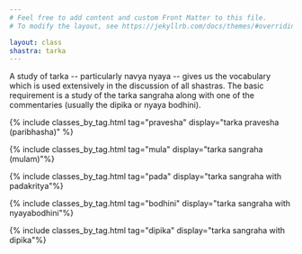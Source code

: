 ```yaml
---
# Feel free to add content and custom Front Matter to this file.
# To modify the layout, see https://jekyllrb.com/docs/themes/#overriding-theme-defaults

layout: class
shastra: tarka
---
```


A study of tarka -- particularly navya nyaya -- gives us the vocabulary which is used extensively in the discussion of all shastras. The basic requirement is a study of the tarka sangraha along with one of the commentaries (usually the dipika or nyaya bodhini).

{% include classes_by_tag.html tag="pravesha" display="tarka pravesha (paribhasha)" %}

{% include classes_by_tag.html tag="mula" display="tarka sangraha (mulam)"%}

{% include classes_by_tag.html tag="pada" display="tarka sangraha with padakritya"%}

{% include classes_by_tag.html tag="bodhini" display="tarka sangraha with nyayabodhini"%}

{% include classes_by_tag.html tag="dipika" display="tarka sangraha with dipika"%}
